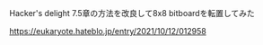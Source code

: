 Hacker's delight 7.5章の方法を改良して8x8 bitboardを転置してみた

https://eukaryote.hateblo.jp/entry/2021/10/12/012958
